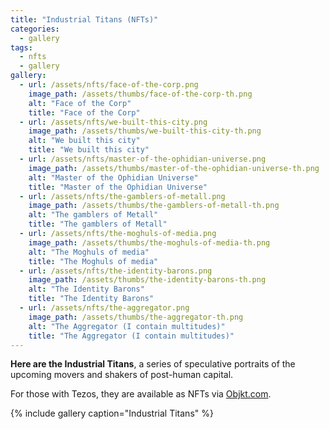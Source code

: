 ```yaml
---
title: "Industrial Titans (NFTs)"
categories:
  - gallery
tags:
  - nfts 
  - gallery
gallery:
  - url: /assets/nfts/face-of-the-corp.png
    image_path: /assets/thumbs/face-of-the-corp-th.png
    alt: "Face of the Corp"
    title: "Face of the Corp"
  - url: /assets/nfts/we-built-this-city.png
    image_path: /assets/thumbs/we-built-this-city-th.png
    alt: "We built this city"
    title: "We built this city"
  - url: /assets/nfts/master-of-the-ophidian-universe.png
    image_path: /assets/thumbs/master-of-the-ophidian-universe-th.png
    alt: "Master of the Ophidian Universe"
    title: "Master of the Ophidian Universe"
  - url: /assets/nfts/the-gamblers-of-metall.png
    image_path: /assets/thumbs/the-gamblers-of-metall-th.png
    alt: "The gamblers of Metall"
    title: "The gamblers of Metall"
  - url: /assets/nfts/the-moghuls-of-media.png
    image_path: /assets/thumbs/the-moghuls-of-media-th.png
    alt: "The Moghuls of media"
    title: "The Moghuls of media"
  - url: /assets/nfts/the-identity-barons.png
    image_path: /assets/thumbs/the-identity-barons-th.png
    alt: "The Identity Barons"
    title: "The Identity Barons"
  - url: /assets/nfts/the-aggregator.png
    image_path: /assets/thumbs/the-aggregator-th.png
    alt: "The Aggregator (I contain multitudes)"
    title: "The Aggregator (I contain multitudes)"
---
```


**Here are the Industrial Titans**, a series of speculative portraits of the upcoming movers and shakers of post-human capital. 

For those with Tezos, they are available as NFTs via [Objkt.com](https://objkt.com/explore/tokens/1?faContracts=KT19dQqccT6qKcbDtqpfXJgg9DpwkwJam52c).

{% include gallery caption="Industrial Titans" %}